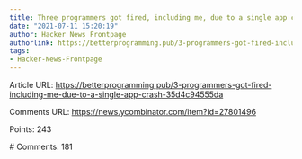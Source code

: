 ```yaml
---
title: Three programmers got fired, including me, due to a single app crash
date: "2021-07-11 15:20:19"
author: Hacker News Frontpage
authorlink: https://betterprogramming.pub/3-programmers-got-fired-including-me-due-to-a-single-app-crash-35d4c94555da
tags:
- Hacker-News-Frontpage
---
```


<p>Article URL: <a href="https://betterprogramming.pub/3-programmers-got-fired-including-me-due-to-a-single-app-crash-35d4c94555da">https://betterprogramming.pub/3-programmers-got-fired-including-me-due-to-a-single-app-crash-35d4c94555da</a></p>
<p>Comments URL: <a href="https://news.ycombinator.com/item?id=27801496">https://news.ycombinator.com/item?id=27801496</a></p>
<p>Points: 243</p>
<p># Comments: 181</p>
